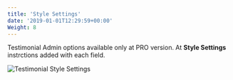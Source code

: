 ```yaml
---
title: 'Style Settings'
date: '2019-01-01T12:29:59+00:00'
Weight: 8
---
```


Testimonial Admin options available only at PRO version. At **Style Settings** instrctions added with each field.

![Testimonial Style Settings](../images/Testimonial_Style_Settings.png)